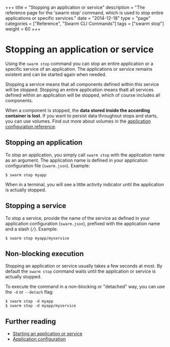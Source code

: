 +++
title = "Stopping an application or service"
description = "The reference page for the 'swarm stop' command, which is used to stop entire applications or specific services."
date = "2014-12-18"
type = "page"
categories = ["Reference", "Swarm CLI Commands"]
tags = ["swarm stop"]
weight = 60
+++

# Stopping an application or service

Using the `swarm stop` command you can stop an entire application or a specific service of an application. The applications or service remains existent and can be started again when needed.

Stopping a service means that all components defined within this service will be stopped. Stopping an entire application means thatt all services defined within an application will be stopped, which of course includes all components.

<i class="fa fa-exclamation-triangle"></i> When a component is stopped, the __data stored inside the according container is lost__. If you want to persist data throughout stops and starts, you can use volumes. Find out more about volumes in the [application configuration reference](/reference/swarm-json/#volumes).

## Stopping an application

To stop an application, you simply call `swarm stop` with the application name as an argument. The application name is defined in your application configuration file (`swarm.json`). Example:

```nohighlight
$ swarm stop myapp
```

When in a terminal, you will see a little activity indicator until the application is actually stopped.

## Stopping a service

To stop a service, provide the name of the service as defined in your application configuration (`swarm.json`), prefixed with the application name and a slash (`/`). Example:

```nohighlight
$ swarm stop myapp/myservice
```

## Non-blocking execution

Stopping an application or service usually takes a few seconds at most. By default the `swarm stop` command waits until the application or service is actually stopped.

To execute the command in a non-blocking or "detached" way, you can use the `-d` or `--detach` flag:

```nohighlight
$ swarm stop -d myapp
$ swarm stop -d myapp/myservice
```

## Further reading

* [Starting an application or service](/reference/cli/start/)
* [Application configuration](/reference/cli/swarm-json/)
